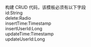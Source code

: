 构建 CRUD 代码，该模板必须有以下字段  
id:String  
delete:Radio  
insertTime:Timestamp  
insertUserId:Long  
updateTime:Timestamp  
updateUserId:Long  
